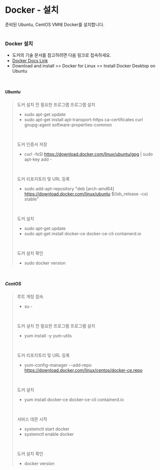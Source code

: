 # Docker - 설치

준비된 Ubuntu, CentOS VM에 Docker를 설치합니다.   
<br />

### Docker 설치
- 도커의 기술 문서를 참고하려면 다음 링크로 접속하세요.
- <a href="https://docs.docker.com">Docker Docs Link</a>
- Download and install >> Docker for Linux >> Install Docker Desktop on Ubuntu
<br />

##### Ubuntu
> 도커 설치 전 필요한 프로그램 프로그램 설치  
> - sudo apt-get update   
> - sudo apt-get install apt-transport-https ca-certificates curl gnupg-agent software-properties-common   
> <br />
> 
> 도커 인증서 저장   
> - curl -fsSl https://download.docker.com/linux/ubuntu/gpg | sudo apt-key add -   
> <br />
> 
> 도커 리포지토리 및 URL 등록   
> - sudo add-apt-repository "deb [arch-amd64] https://download.docker.com/linux/ubuntu $(lsb_release -cs) stable"   
> <br />
>
> 도커 설치   
> - sudo apt-get update   
> - sudo apt-get install docker-ce docker-ce-cli containerd.io   
> <br />
>
> 도커 설치 확인   
> - sudo docker version   
<br />

##### CentOS
> 루트 계정 접속   
> - su -
> <br />
> 
> 도커 설치 전 필요한 프로그램 프로그램 설치   
> - yum install -y yum-utils   
> <br />
> 
> 도커 리포지토리 및 URL 등록   
> - yum-config-manager --add-repo https://download.docker.com/linux/centos/docker-ce.repo   
> <br />
>
> 도커 설치   
> - yum install docker-ce docker-ce-cli containerd.io   
> <br />
> 
> 서비스 데몬 시작
> - systemctl start docker
> - systemctl enable docker
> <br />
> 
> 도커 설치 확인   
> - docker version   
